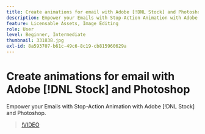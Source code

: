 ```yaml
---
title: Create animations for email with Adobe [!DNL Stock] and Photoshop
description: Empower your Emails with Stop-Action Animation with Adobe [!DNL Stock] and Photoshop
feature: Licensable Assets, Image Editing
role: User
level: Beginner, Intermediate
thumbnail: 331838.jpg
exl-id: 8a593707-b61c-49c6-8c19-cb815960629a
---
```

# Create animations for email with Adobe [!DNL Stock] and Photoshop

Empower your Emails with Stop-Action Animation with Adobe [!DNL Stock] and Photoshop.

>[!VIDEO](https://video.tv.adobe.com/v/331838?hidetitle=true)
